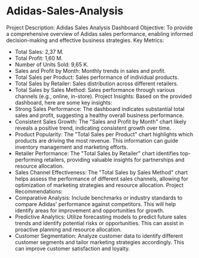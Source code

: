 # Adidas-Sales-Analysis
Project Description: Adidas Sales Analysis Dashboard
Objective:
To provide a comprehensive overview of Adidas sales performance, enabling informed decision-making and effective business strategies.
Key Metrics:
 * Total Sales: 2,37 M.
 * Total Profit: 1,60 M.
 * Number of Units Sold: 9,65 K.
 * Sales and Profit by Month: Monthly trends in sales and profit.
 * Total Sales per Product: Sales performance of individual products.
 * Total Sales by Retailer: Sales distribution across different retailers.
 * Total Sales by Sales Method: Sales performance through various channels (e.g., online, in-store).
Project Insights:
Based on the provided dashboard, here are some key insights:
 * Strong Sales Performance: The dashboard indicates substantial total sales and profit, suggesting a healthy overall business performance.
 * Consistent Sales Growth: The "Sales and Profit by Month" chart likely reveals a positive trend, indicating consistent growth over time.
 * Product Popularity: The "Total Sales per Product" chart highlights which products are driving the most revenue. This information can guide inventory management and marketing efforts.
 * Retailer Performance: The "Total Sales by Retailer" chart identifies top-performing retailers, providing valuable insights for partnerships and resource allocation.
 * Sales Channel Effectiveness: The "Total Sales by Sales Method" chart helps assess the performance of different sales channels, allowing for optimization of marketing strategies and resource allocation.
Project Recommendations:
 * Comparative Analysis: Include benchmarks or industry standards to compare Adidas' performance against competitors. This will help identify areas for improvement and opportunities for growth.
 * Predictive Analytics: Utilize forecasting models to predict future sales trends and identify potential risks or opportunities. This can assist in proactive planning and resource allocation.
 * Customer Segmentation: Analyze customer data to identify different customer segments and tailor marketing strategies accordingly. This can improve customer satisfaction and loyalty.
